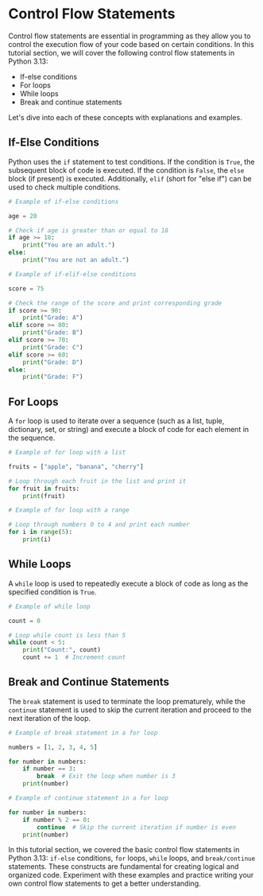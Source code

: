 # Control Flow Statements

Control flow statements are essential in programming as they allow you to control the execution flow of your code based on certain conditions. In this tutorial section, we will cover the following control flow statements in Python 3.13:

- If-else conditions
- For loops
- While loops
- Break and continue statements

Let's dive into each of these concepts with explanations and examples.

## If-Else Conditions

Python uses the `if` statement to test conditions. If the condition is `True`, the subsequent block of code is executed. If the condition is `False`, the `else` block (if present) is executed. Additionally, `elif` (short for "else if") can be used to check multiple conditions.

```python
# Example of if-else conditions

age = 20

# Check if age is greater than or equal to 18
if age >= 18:
    print("You are an adult.")
else:
    print("You are not an adult.")

# Example of if-elif-else conditions

score = 75

# Check the range of the score and print corresponding grade
if score >= 90:
    print("Grade: A")
elif score >= 80:
    print("Grade: B")
elif score >= 70:
    print("Grade: C")
elif score >= 60:
    print("Grade: D")
else:
    print("Grade: F")
```

## For Loops

A `for` loop is used to iterate over a sequence (such as a list, tuple, dictionary, set, or string) and execute a block of code for each element in the sequence.

```python
# Example of for loop with a list

fruits = ["apple", "banana", "cherry"]

# Loop through each fruit in the list and print it
for fruit in fruits:
    print(fruit)

# Example of for loop with a range

# Loop through numbers 0 to 4 and print each number
for i in range(5):
    print(i)
```

## While Loops

A `while` loop is used to repeatedly execute a block of code as long as the specified condition is `True`.

```python
# Example of while loop

count = 0

# Loop while count is less than 5
while count < 5:
    print("Count:", count)
    count += 1  # Increment count
```

## Break and Continue Statements

The `break` statement is used to terminate the loop prematurely, while the `continue` statement is used to skip the current iteration and proceed to the next iteration of the loop.

```python
# Example of break statement in a for loop

numbers = [1, 2, 3, 4, 5]

for number in numbers:
    if number == 3:
        break  # Exit the loop when number is 3
    print(number)

# Example of continue statement in a for loop

for number in numbers:
    if number % 2 == 0:
        continue  # Skip the current iteration if number is even
    print(number)
```

In this tutorial section, we covered the basic control flow statements in Python 3.13: `if-else` conditions, `for` loops, `while` loops, and `break/continue` statements. These constructs are fundamental for creating logical and organized code. Experiment with these examples and practice writing your own control flow statements to get a better understanding.
